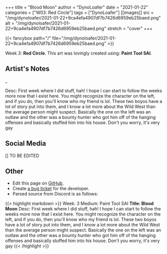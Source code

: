 +++
title =       "Blood Moon"
author =      "DynoLoafer"
date =        "2021-01-22"
categories =  ["W03: Red Circle"]
tags =        ["DynoLoafer"]
[[images]]
                      src = "/img/dynoloafer/2021-01-22+9ca4efa4907df7b7426d6959eb25baed.png"
                      alt = "/img/dynoloafer/2021-01-22+9ca4efa4907df7b7426d6959eb25baed.png"
                      stretch = "cover"
+++


{{< fancybox path="/" file="/img/dynoloafer/2021-01-22+9ca4efa4907df7b7426d6959eb25baed.png" >}}


Week 3: **Red Circle**. This art was lovingly created using: **Paint Tool SAI**.

## Artist's Notes

_

Desc: First week where I did stuff, hah! I hope I can start to follow the weeks more now that I exist here. You might recognize the character on the left, and if you do, then you'll know who my friend is lol. These two boyos have a lot of story put into them, and I know a lot more about the Wild West than the average person might suspect. Basically the one on the left was an outlaw and the other was a bounty hunter who got him off of the hanging offenses and basically stuffed him into his house.
Don't you worry, it's very gay

## Social Media

[] TO BE EDITED

## Other

- Edit this page on [GitHub](https://github.com/teaminkling/web-refresh/edit/main/blog/content/blog/dynoloafer-week-3-ee54.md).
- Create [a bug ticket](https://github.com/teaminkling/web-refresh/issues/new?assignees=&labels=bug&template=problem-report.md&title=) for the developer.
- Parsed source from Discord is as follows:

{{< highlight markdown >}}
Week: 3
Medium: Paint Tool SAI
__Title: Blood Moon__
Desc: First week where I did stuff, hah! I hope I can start to follow the weeks more now that I exist here. You might recognize the character on the left, and if you do, then you'll know who my friend is lol. These two boyos have a lot of story put into them, and I know a lot more about the Wild West than the average person might suspect. Basically the one on the left was an outlaw and the other was a bounty hunter who got him off of the hanging offenses and basically stuffed him into his house.
Don't you worry, it's very gay
{{< /highlight >}}